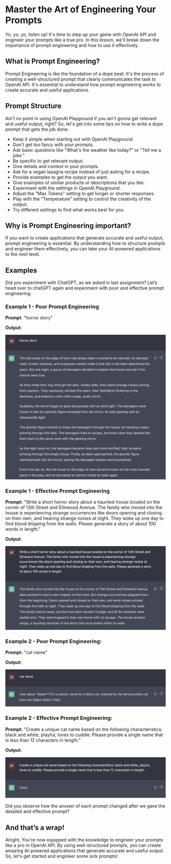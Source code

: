 # Master the Art of Engineering Your Prompts

Yo, yo, yo, listen up! It's time to step up your game with OpenAI API and engineer your prompts like a true pro. In this lesson, we'll break down the importance of prompt engineering and how to use it effectively.

## What is Prompt Engineering?

Prompt Engineering is like the foundation of a dope beat. It's the process of creating a well-structured prompt that clearly communicates the task to OpenAI API. It's essential to understand how prompt engineering works to create accurate and useful applications.

## Prompt Structure

Ain't no point in using OpenAI Playground if you ain't gonna get relevant and useful output, right? So, let's get into some tips on how to write a dope prompt that gets the job done.

- Keep it simple when starting out with OpenAI Playground.
- Don't get too fancy with your prompts.
- Ask basic questions like "What's the weather like today?" or "Tell me a joke."
- Be specific to get relevant output.
- Give details and context in your prompts.
- Ask for a vegan lasagna recipe instead of just asking for a recipe.
- Provide examples to get the output you want.
- Give examples of similar products or descriptions that you like.
- Experiment with the settings in OpenAI Playground.
- Adjust the "Max Tokens" setting to get longer or shorter responses.
- Play with the "Temperature" setting to control the creativity of the output.
- Try different settings to find what works best for you.

## Why is Prompt Engineering important?

If you want to create applications that generate accurate and useful output, prompt engineering is essential. By understanding how to structure prompts and engineer them effectively, you can take your AI-powered applications to the next level.

## Examples

Did you experiment with ChatGPT, as we asked in last assignment? Let’s head over to chatGPT again and experiment with poor and effective prompt engineering.

### **Example 1 - Poor Prompt Engineering**

**Prompt**: "horror story"

**Output:**

![Untitled](Master%20the%20Art%20of%20Engineering%20Your%20Prompts%20238b5b7b38394f08b59232e93ec50047/Untitled.png)

### **Example 1 - Effective Prompt Engineering**

**Prompt:** "Write a short horror story about a haunted house located on the corner of 13th Street and Elmwood Avenue. The family who moved into the house is experiencing strange occurrences like doors opening and closing on their own, and hearing strange noises at night. They woke up one day to find blood dripping from the walls. Please generate a story of about 100 words in length."

**Output:** 

![Untitled](Master%20the%20Art%20of%20Engineering%20Your%20Prompts%20238b5b7b38394f08b59232e93ec50047/Untitled%201.png)

### **Example 2 - Poor Prompt Engineering:**

**Prompt:** "cat name"

**Output:**

![Untitled](Master%20the%20Art%20of%20Engineering%20Your%20Prompts%20238b5b7b38394f08b59232e93ec50047/Untitled%202.png)

### Example 2 - Effective Prompt Engineering:

**Prompt:** "Create a unique cat name based on the following characteristics: black and white, playful, loves to cuddle. Please provide a single name that is less than 12 characters in length."

**Output:**

![Untitled](Master%20the%20Art%20of%20Engineering%20Your%20Prompts%20238b5b7b38394f08b59232e93ec50047/Untitled%203.png)

Did you observe how the answer of each prompt changed after we gave the detailed and effective prompt?

## And that’s a wrap!

Alright, You're now equipped with the knowledge to engineer your prompts like a pro in OpenAI API. By using well-structured prompts, you can create amazing AI-powered applications that generate accurate and useful output. So, let's get started and engineer some sick prompts!
